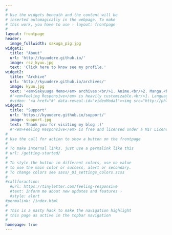 ```yaml
---
#
# Use the widgets beneath and the content will be
# inserted automagically in the webpage. To make
# this work, you have to use › layout: frontpage
#
layout: frontpage
header:
  image_fullwidth: sakuga_pig.jpg
widget1:
  title: "About"
  url: 'http://kyuudere.github.io/'
  image: rsz_kyuu.jpg
  text: 'Click here to know see my profile.'
widget2:
  title: "Archive"
  url: 'http://kyuudere.github.io/archives/'
  image: kyuu.jpg
  text: '<em>Sakyuuga Memo</em> archives:<br/>1. Anime.<br/>2. Manga.<br/>3. Film.<br/>4. Reviews.<br/>5. Translation.' 
  #'<em>Feeling Responsive</em> is heavily customizable.<br/>1. Language-Support :)<br/>2. Optimized for speed and it&#39;s responsive.<br/>3. Built on <a href="http://foundation.zurb.com/">Foundation Framework</a>.<br/>4. Seven different Headers.<br/>5. Customizable navigation, footer,...'
  #video: '<a href="#" data-reveal-id="videoModal"><img src="http://phlow.github.io/feeling-responsive/images/start-video-feeling-responsive-302x182.jpg" width="302" height="182" alt=""/></a>'
widget3:
  title: "Support"
  url: 'https://kyuudere.github.io/support/'
  image: support.jpg
  text: 'Thank you for visiting my blog :)'
  #'<em>Feeling Responsive</em> is free and licensed under a MIT License. Make it your own and start building. Grab the <a href="https://github.com/Phlow/feeling-responsive/tree/bare-bones-version">Bare-Bones-Version</a> for a fresh start or learn how to use it with the <a href="https://github.com/Phlow/feeling-responsive/tree/gh-pages">education-version</a> with sample posts and images. Then tell me via Twitter <a href="http://twitter.com/phlow">@phlow</a>.'
#
# Use the call for action to show a button on the frontpage
#
# To make internal links, just use a permalink like this
# url: /getting-started/
#
# To style the button in different colors, use no value
# to use the main color or success, alert or secondary.
# To change colors see sass/_01_settings_colors.scss
#
#callforaction:
  #url: https://tinyletter.com/feeling-responsive
  #text: Inform me about new updates and features ›
  #style: alert
#permalink: /index.html
#
# This is a nasty hack to make the navigation highlight
# this page as active in the topbar navigation
#
homepage: true
---
```

